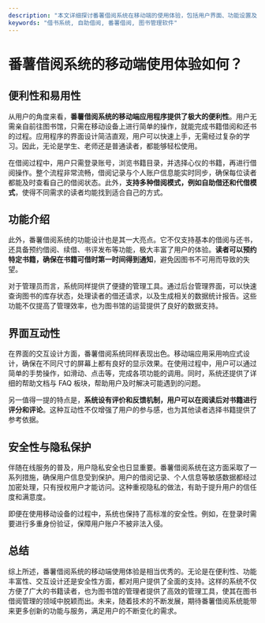 ```yaml
---
description: "本文详细探讨番薯借阅系统在移动端的使用体验，包括用户界面、功能设置及其在图书借阅管理中的实用性。"
keywords: "借书系统, 自助借阅, 番薯借阅, 图书管理软件"
---
```

# 番薯借阅系统的移动端使用体验如何？

## 便利性和易用性

从用户的角度来看，**番薯借阅系统的移动端应用程序提供了极大的便利性**。用户无需亲自前往图书馆，只需在移动设备上进行简单的操作，就能完成书籍借阅和还书的过程。应用程序的界面设计简洁直观，用户可以快速上手，无需经过复杂的学习。因此，无论是学生、老师还是普通读者，都能够轻松使用。

在借阅过程中，用户只需登录账号，浏览书籍目录，并选择心仪的书籍，再进行借阅操作。整个流程非常流畅，借阅记录与个人账户信息能实时同步，确保每位读者都能及时查看自己的借阅状态。此外，**支持多种借阅模式，例如自助借还和代借模式**，使得不同需求的读者均能找到适合自己的方式。

## 功能介绍

此外，番薯借阅系统的功能设计也是其一大亮点。它不仅支持基本的借阅与还书，还具备预约借阅、续借、书评发布等功能，极大丰富了用户的体验。**读者可以预约特定书籍，确保在书籍可借时第一时间得到通知**，避免因图书不可用而导致的失望。

对于管理员而言，系统同样提供了便捷的管理工具。通过后台管理界面，可以快速查询图书的库存状态，处理读者的借还请求，以及生成相关的数据统计报告。这些功能不仅提高了管理效率，也为图书馆的运营提供了良好的数据支持。

## 界面互动性

在界面的交互设计方面，番薯借阅系统同样表现出色。移动端应用采用响应式设计，确保在不同尺寸的屏幕上都有良好的显示效果。在使用过程中，用户可以通过简单的手势操作，如滑动、点击等，完成各项功能的调用。同时，系统还提供了详细的帮助文档与 FAQ 板块，帮助用户及时解决可能遇到的问题。

另一值得一提的特点是，**系统设有评价和反馈机制，用户可以在阅读后对书籍进行评分和评论**。这种互动性不仅增强了用户的参与感，也为其他读者选择书籍提供了参考依据。

## 安全性与隐私保护

伴随在线服务的普及，用户隐私安全也日显重要。番薯借阅系统在这方面采取了一系列措施，确保用户信息受到保护。用户的借阅记录、个人信息等敏感数据都经过加密处理，只有授权用户才能访问。这种重视隐私的做法，有助于提升用户的信任度和满意度。

即便在使用移动设备的过程中，系统也保持了高标准的安全性。例如，在登录时需要进行多重身份验证，保障用户账户不被非法入侵。

## 总结

综上所述，番薯借阅系统的移动端使用体验是相当优秀的。无论是在便利性、功能丰富性、交互设计还是安全性方面，都对用户提供了全面的支持。这样的系统不仅方便了广大的书籍读者，也为图书馆的管理者提供了高效的管理工具，使其在图书借阅管理的领域中脱颖而出。未来，随着技术的不断发展，期待番薯借阅系统能带来更多创新的功能与服务，满足用户的不断变化的需求。
